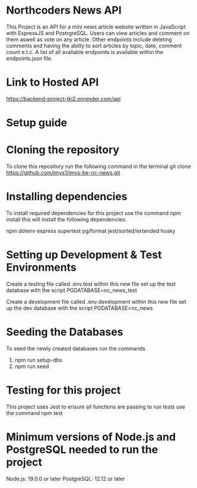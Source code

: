 # Northcoders News API

This Project is an API for a mini news article website written in JavaScript with ExpressJS and PostrgreSQL. Users can view articles and comment on them aswell as vote on any article. Other endpoints include deleting comments and having the abilty to sort articles by topic, date, comment count e.t.c. A list of all avaliable endpoints is available within the endpoints.json file.

# Link to Hosted API

https://backend-project-tkj2.onrender.com/api

# Setup guide

# Cloning the repository

To clone this repository run the following command in the terminal git clone https://github.com/imys1/imys-be-nc-news.git

# Installing dependencies

To install required dependencies for this project use the command npm install this will install the following dependencies:

npm
dotenv
express
supertest
pg/format
jest/sorted/extended
husky

# Setting up Development & Test Environments

Create a testing file called .env.test within this new file set up the test database with the script PGDATABASE=nc_news_test

Create a development file called .env.development within this new file set up the dev database with the script PGDATABASE=nc_news

# Seeding the Databases

To seed the newly created databases run the commands

1. npm run setup-dbs
2. npm run seed

# Testing for this project

This project uses Jest to ensure all functions are passing to run tests use the command npm test

# Minimum versions of Node.js and PostgreSQL needed to run the project

Node.js: 19.0.0 or later
PostgreSQL: 12.12 or later
